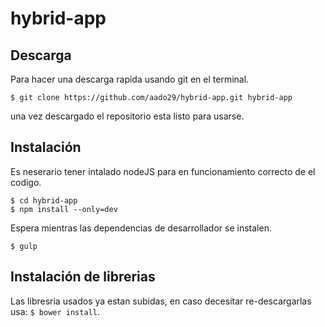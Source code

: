 # hybrid-app

## Descarga

Para hacer una descarga rapida usando git en el terminal.

```
$ git clone https://github.com/aado29/hybrid-app.git hybrid-app
```

una vez descargado el repositorio esta listo para usarse.

## Instalación

Es neserario tener intalado nodeJS para en funcionamiento correcto de el codigo.

```
$ cd hybrid-app
$ npm install --only=dev
```

Espera mientras las dependencias de desarrollador se instalen.

```
$ gulp
```

## Instalación de librerias

Las libresria usados ya estan subidas, en caso decesitar re-descargarlas usa: `$ bower install`.